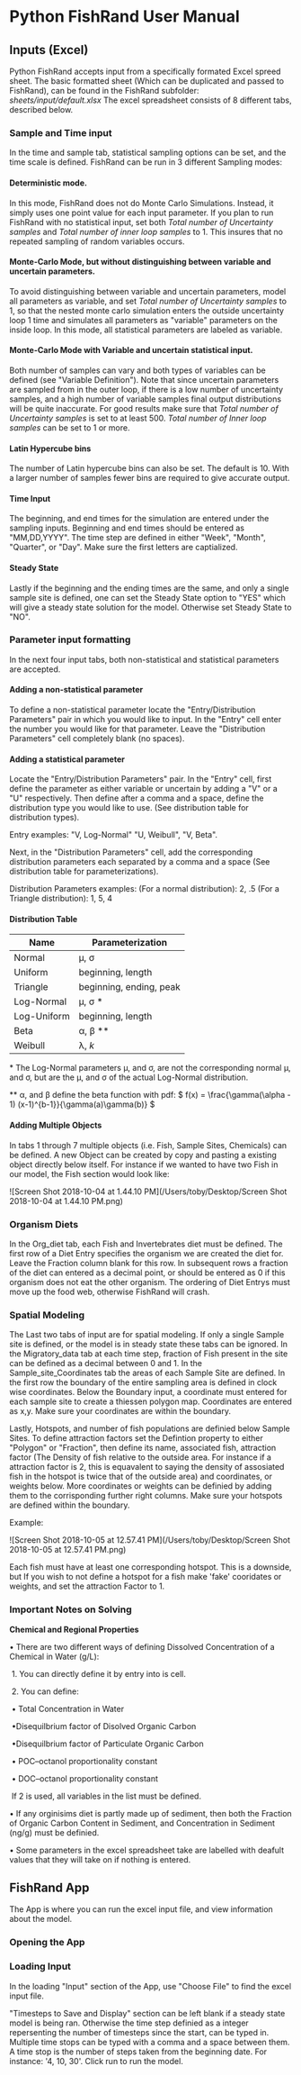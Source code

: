 # Python FishRand User Manual

## Inputs (Excel)
Python FishRand accepts input from a specifically formated Excel spreed sheet. The basic formatted sheet (Which can be duplicated and passed to FishRand), can be found in the FishRand subfolder:          *sheets/input/default.xlsx*
The excel spreadsheet consists of 8 different tabs, described below.
### Sample and Time input
In the time and sample tab, statistical sampling options can be set, and the time scale is defined. 
FishRand can be run in 3 different Sampling modes:

#### Deterministic mode.
In this mode, FishRand does not do Monte Carlo Simulations.  Instead, it simply uses one point value for each input parameter.  If you plan to  run FishRand with no statistical input, set both *Total number of  Uncertainty samples* and *Total number of  inner loop samples* to 1. This insures that no repeated sampling of random variables occurs.

#### Monte-Carlo Mode, but without distinguishing between variable and uncertain parameters.
To avoid distinguishing between variable and uncertain parameters, model all parameters as variable, and set *Total number of Uncertainty samples* to 1, so that the nested monte carlo simulation  enters  the  outside  uncertainty  loop  1  time  and simulates all parameters as   "variable" parameters on the inside loop.  In this mode, all statistical parameters are labeled as variable.

#### Monte-Carlo Mode with Variable and uncertain statistical input.
Both number of samples can vary and both types of variables can be defined (see "Variable Definition"). Note that since uncertain parameters are sampled from in the outer loop, if there is a low number of uncertainty samples, and a high number of variable samples final output distributions will be quite inaccurate. For good results make sure that *Total number of  Uncertainty samples* is set to at least 500.  *Total number of  Inner loop samples* can be set to 1 or more. 

#### Latin Hypercube bins

The number of Latin hypercube bins can also be set. The default is 10. With a larger number of samples fewer bins are required to give accurate output.

#### Time Input

The beginning, and end times for the simulation are entered under the sampling inputs. Beginning and end times should be entered as "MM,DD,YYYY". The time step are defined in either "Week", "Month", "Quarter", or "Day". Make sure the first letters are captialized.

#### Steady State

Lastly if the beginning and the ending times are the same, and only a single sample site is defined, one can set the Steady State option to "YES" which will give a steady state solution for the model. Otherwise set Steady State to "NO".

### Parameter input formatting
In the next four input tabs, both non-statistical and statistical parameters are accepted. 

#### Adding a non-statistical parameter

To define a non-statistical parameter locate the "Entry/Distribution Parameters" pair in which you would like to input. In the "Entry" cell enter the number you would like for that parameter. Leave the "Distribution Parameters" cell completely blank (no spaces).

#### Adding a statistical parameter

Locate the "Entry/Distribution Parameters" pair. In the "Entry" cell, first define the parameter as either variable or uncertain by adding a "V" or a "U" respectively. Then define after a comma and a space, define the distribution type you would like to use. (See distribution table for distribution types).

Entry examples: 
"V, Log-Normal" 
"U, Weibull", 
"V, Beta".

Next, in the "Distribution Parameters" cell, add the corresponding distribution parameters each separated by a comma and a space (See distribution table for parameterizations).

Distribution Parameters examples: 
(For a normal distribution): 2, .5
(For a Triangle distribution): 1, 5, 4

#### Distribution Table

| Name        | Parameterization        |
| ----------- | ----------------------- |
| Normal      | μ, σ                    |
| Uniform     | beginning, length       |
| Triangle    | beginning, ending, peak |
| Log-Normal  | μ, σ *                  |
| Log-Uniform | beginning, length       |
| Beta        | α, β **                 |
| Weibull     | λ, *k*                  |

\* The Log-Normal parameters μ, and σ, are not the corresponding normal μ, and σ, but are the μ, and σ of the actual Log-Normal distribution.

\** α, and β define the beta function with pdf:  $ f(x) = \frac{\gamma(\alpha - 1) (x-1)^{b-1}}{\gamma(a)\gamma(b)} $

#### Adding Multiple Objects

In tabs 1 through 7 multiple objects (i.e. Fish, Sample Sites, Chemicals) can be defined. A new Object can be created by copy and pasting a existing object directly below itself. For instance if we wanted to have two Fish in our model, the Fish section would look like:

![Screen Shot 2018-10-04 at 1.44.10 PM](/Users/toby/Desktop/Screen Shot 2018-10-04 at 1.44.10 PM.png)

### Organism Diets

In the Org_diet tab, each Fish and Invertebrates diet must be defined. The first row of a Diet Entry specifies the organism we are created the diet for. Leave the Fraction column blank for this row. In subsequent rows a fraction of the diet can entered as a decimal point, or should be entered as 0 if this organism does not eat the other organism. The ordering of Diet Entrys must move up the food web, otherwise FishRand will crash.



### Spatial Modeling

The Last two tabs of input are for spatial modeling. If only a single Sample site is defined, or the model is in steady state these tabs can be ignored. In the Migratory_data tab at each time step, fraction of Fish present in the site can be defined as a decimal between 0 and 1. In the Sample_site_Coordinates tab the areas of each Sample Site are defined. In the first row the boundary of the entire sampling area is defined in clock wise coordinates. Below the Boundary input, a coordinate must entered for each sample site to create a thiessen polygon map. Coordinates are entered as x,y. Make sure your coordinates are within the boundary.

Lastly, Hotspots, and number of fish populations  are definied below Sample Sites. To define attraction factors set the Defintion property to either "Polygon" or "Fraction", then define its name, associated fish, attraction factor (The Density of fish relative to the outside area. For instance if a attraction factor is 2, this is equavalent to saying the density of assosiated fish in the hotspot is twice that of the outside area) and coordinates, or weights below. More coordinates or weights can be definied by adding them to the corrisponding further right columns. Make sure your hotspots are defined within the boundary.

Example:

![Screen Shot 2018-10-05 at 12.57.41 PM](/Users/toby/Desktop/Screen Shot 2018-10-05 at 12.57.41 PM.png)

Each fish must have at least one corresponding hotspot. This is a downside, but If you wish to not define a hotspot for a fish make  'fake' cooridates or weights, and set the attraction Factor to 1.



### Important Notes on Solving

**Chemical and Regional Properties**

• There are two different ways of defining Dissolved Concentration of a Chemical in Water (g/L):

​	1. You can directly define it by entry into is cell.

​	2. You can define: 

​		• Total Concentration in Water

​		•Disequilbrium factor of Disolved Organic Carbon

​		•Disequilbrium factor of Particulate Organic Carbon

​		• POC–octanol proportionality constant

​		• DOC–octanol proportionality constant

​	If 2 is used, all variables in the list must be defined.

• If any orginisims diet is partly made up of sediment, then both the Fraction of Organic Carbon Content in Sediment, and Concentration in Sediment (ng/g) must be definied.

• Some parameters in the excel spreadsheet take are labelled with deafult values that they will take on if nothing is entered.

## FishRand App

The App is where you can run the excel input file, and view information about the model.

### Opening the App





### Loading Input

In the loading "Input" section of the App, use "Choose File" to find the excel input file.

 "Timesteps to Save and Display" section can be left blank if a steady state model is being ran. Otherwise the time step definied as a integer repersenting the number of timesteps since the start, can be typed in. Multiple time stops can be typed with a comma and a space between them. A time stop is the number of steps taken from the beginning date. For instance: '4, 10, 30'. Click run to run the model.


